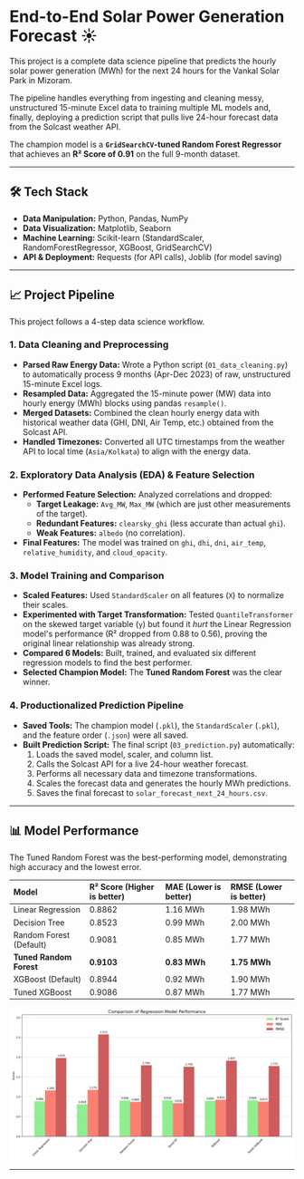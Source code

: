 # End-to-End Solar Power Generation Forecast ☀️

This project is a complete data science pipeline that predicts the hourly solar power generation (MWh) for the next 24 hours for the Vankal Solar Park in Mizoram.

The pipeline handles everything from ingesting and cleaning messy, unstructured 15-minute Excel data to training multiple ML models and, finally, deploying a prediction script that pulls live 24-hour forecast data from the Solcast weather API.

The champion model is a **`GridSearchCV`-tuned Random Forest Regressor** that achieves an **R² Score of 0.91** on the full 9-month dataset.

---

## 🛠️ Tech Stack

* **Data Manipulation:** Python, Pandas, NumPy
* **Data Visualization:** Matplotlib, Seaborn
* **Machine Learning:** Scikit-learn (StandardScaler, RandomForestRegressor, XGBoost, GridSearchCV)
* **API & Deployment:** Requests (for API calls), Joblib (for model saving)

---

## 📈 Project Pipeline

This project follows a 4-step data science workflow.

### 1. Data Cleaning and Preprocessing

* **Parsed Raw Energy Data:** Wrote a Python script (`01_data_cleaning.py`) to automatically process 9 months (Apr-Dec 2023) of raw, unstructured 15-minute Excel logs.
* **Resampled Data:** Aggregated the 15-minute power (MW) data into hourly energy (MWh) blocks using pandas `resample()`.
* **Merged Datasets:** Combined the clean hourly energy data with historical weather data (GHI, DNI, Air Temp, etc.) obtained from the Solcast API.
* **Handled Timezones:** Converted all UTC timestamps from the weather API to local time (`Asia/Kolkata`) to align with the energy data.

### 2. Exploratory Data Analysis (EDA) & Feature Selection

* **Performed Feature Selection:** Analyzed correlations and dropped:
    * **Target Leakage:** `Avg_MW`, `Max_MW` (which are just other measurements of the target).
    * **Redundant Features:** `clearsky_ghi` (less accurate than actual `ghi`).
    * **Weak Features:** `albedo` (no correlation).
* **Final Features:** The model was trained on `ghi`, `dhi`, `dni`, `air_temp`, `relative_humidity`, and `cloud_opacity`.

### 3. Model Training and Comparison

* **Scaled Features:** Used `StandardScaler` on all features (`X`) to normalize their scales.
* **Experimented with Target Transformation:** Tested `QuantileTransformer` on the skewed target variable (`y`) but found it *hurt* the Linear Regression model's performance (R² dropped from 0.88 to 0.56), proving the original linear relationship was already strong.
* **Compared 6 Models:** Built, trained, and evaluated six different regression models to find the best performer.
* **Selected Champion Model:** The **Tuned Random Forest** was the clear winner.

### 4. Productionalized Prediction Pipeline

* **Saved Tools:** The champion model (`.pkl`), the `StandardScaler` (`.pkl`), and the feature order (`.json`) were all saved.
* **Built Prediction Script:** The final script (`03_prediction.py`) automatically:
    1.  Loads the saved model, scaler, and column list.
    2.  Calls the Solcast API for a live 24-hour weather forecast.
    3.  Performs all necessary data and timezone transformations.
    4.  Scales the forecast data and generates the hourly MWh predictions.
    5.  Saves the final forecast to `solar_forecast_next_24_hours.csv`.

---

## 📊 Model Performance

The Tuned Random Forest was the best-performing model, demonstrating high accuracy and the lowest error.

| Model | R² Score (Higher is better) | MAE (Lower is better) | RMSE (Lower is better) |
| :--- | :--- | :--- | :--- |
| Linear Regression | 0.8862 | 1.16 MWh | 1.98 MWh |
| Decision Tree | 0.8523 | 0.99 MWh | 2.00 MWh |
| Random Forest (Default) | 0.9081 | 0.85 MWh | 1.77 MWh |
| **Tuned Random Forest** | **0.9103** | **0.83 MWh** | **1.75 MWh** |
| XGBoost (Default) | 0.8944 | 0.92 MWh | 1.90 MWh |
| Tuned XGBoost | 0.9086 | 0.87 MWh | 1.77 MWh |

![Model Comparison Chart](https://github.com/sawma-k/Solar-Power-Forecast/blob/41f6d4eba948e4d7a83c085935a4da5da7538269/images/model_performance_comparison.png)

---


